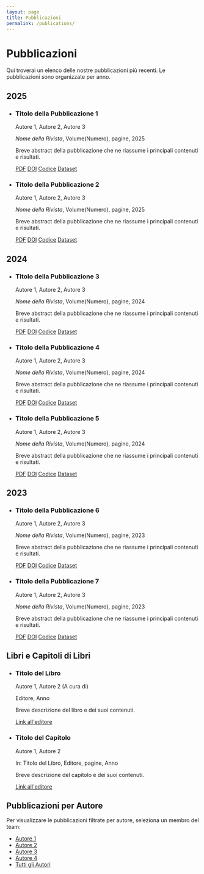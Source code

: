 ```yaml
---
layout: page
title: Pubblicazioni
permalink: /publications/
---
```


# Pubblicazioni

Qui troverai un elenco delle nostre pubblicazioni più recenti. Le pubblicazioni sono organizzate per anno.

## 2025

<ul class="publication-list">
  <li class="publication-item">
    <h3 class="publication-title">Titolo della Pubblicazione 1</h3>
    <p class="publication-meta">Autore 1, Autore 2, Autore 3</p>
    <p class="publication-meta"><em>Nome della Rivista</em>, Volume(Numero), pagine, 2025</p>
    <p class="publication-abstract">Breve abstract della pubblicazione che ne riassume i principali contenuti e risultati.</p>
    <div class="publication-links">
      <a href="#" target="_blank">PDF</a>
      <a href="#" target="_blank">DOI</a>
      <a href="#" target="_blank">Codice</a>
      <a href="#" target="_blank">Dataset</a>
    </div>
  </li>
  
  <li class="publication-item">
    <h3 class="publication-title">Titolo della Pubblicazione 2</h3>
    <p class="publication-meta">Autore 1, Autore 2, Autore 3</p>
    <p class="publication-meta"><em>Nome della Rivista</em>, Volume(Numero), pagine, 2025</p>
    <p class="publication-abstract">Breve abstract della pubblicazione che ne riassume i principali contenuti e risultati.</p>
    <div class="publication-links">
      <a href="#" target="_blank">PDF</a>
      <a href="#" target="_blank">DOI</a>
      <a href="#" target="_blank">Codice</a>
      <a href="#" target="_blank">Dataset</a>
    </div>
  </li>
</ul>

## 2024

<ul class="publication-list">
  <li class="publication-item">
    <h3 class="publication-title">Titolo della Pubblicazione 3</h3>
    <p class="publication-meta">Autore 1, Autore 2, Autore 3</p>
    <p class="publication-meta"><em>Nome della Rivista</em>, Volume(Numero), pagine, 2024</p>
    <p class="publication-abstract">Breve abstract della pubblicazione che ne riassume i principali contenuti e risultati.</p>
    <div class="publication-links">
      <a href="#" target="_blank">PDF</a>
      <a href="#" target="_blank">DOI</a>
      <a href="#" target="_blank">Codice</a>
      <a href="#" target="_blank">Dataset</a>
    </div>
  </li>
  
  <li class="publication-item">
    <h3 class="publication-title">Titolo della Pubblicazione 4</h3>
    <p class="publication-meta">Autore 1, Autore 2, Autore 3</p>
    <p class="publication-meta"><em>Nome della Rivista</em>, Volume(Numero), pagine, 2024</p>
    <p class="publication-abstract">Breve abstract della pubblicazione che ne riassume i principali contenuti e risultati.</p>
    <div class="publication-links">
      <a href="#" target="_blank">PDF</a>
      <a href="#" target="_blank">DOI</a>
      <a href="#" target="_blank">Codice</a>
      <a href="#" target="_blank">Dataset</a>
    </div>
  </li>
  
  <li class="publication-item">
    <h3 class="publication-title">Titolo della Pubblicazione 5</h3>
    <p class="publication-meta">Autore 1, Autore 2, Autore 3</p>
    <p class="publication-meta"><em>Nome della Rivista</em>, Volume(Numero), pagine, 2024</p>
    <p class="publication-abstract">Breve abstract della pubblicazione che ne riassume i principali contenuti e risultati.</p>
    <div class="publication-links">
      <a href="#" target="_blank">PDF</a>
      <a href="#" target="_blank">DOI</a>
      <a href="#" target="_blank">Codice</a>
      <a href="#" target="_blank">Dataset</a>
    </div>
  </li>
</ul>

## 2023

<ul class="publication-list">
  <li class="publication-item">
    <h3 class="publication-title">Titolo della Pubblicazione 6</h3>
    <p class="publication-meta">Autore 1, Autore 2, Autore 3</p>
    <p class="publication-meta"><em>Nome della Rivista</em>, Volume(Numero), pagine, 2023</p>
    <p class="publication-abstract">Breve abstract della pubblicazione che ne riassume i principali contenuti e risultati.</p>
    <div class="publication-links">
      <a href="#" target="_blank">PDF</a>
      <a href="#" target="_blank">DOI</a>
      <a href="#" target="_blank">Codice</a>
      <a href="#" target="_blank">Dataset</a>
    </div>
  </li>
  
  <li class="publication-item">
    <h3 class="publication-title">Titolo della Pubblicazione 7</h3>
    <p class="publication-meta">Autore 1, Autore 2, Autore 3</p>
    <p class="publication-meta"><em>Nome della Rivista</em>, Volume(Numero), pagine, 2023</p>
    <p class="publication-abstract">Breve abstract della pubblicazione che ne riassume i principali contenuti e risultati.</p>
    <div class="publication-links">
      <a href="#" target="_blank">PDF</a>
      <a href="#" target="_blank">DOI</a>
      <a href="#" target="_blank">Codice</a>
      <a href="#" target="_blank">Dataset</a>
    </div>
  </li>
</ul>

## Libri e Capitoli di Libri

<ul class="publication-list">
  <li class="publication-item">
    <h3 class="publication-title">Titolo del Libro</h3>
    <p class="publication-meta">Autore 1, Autore 2 (A cura di)</p>
    <p class="publication-meta">Editore, Anno</p>
    <p class="publication-abstract">Breve descrizione del libro e dei suoi contenuti.</p>
    <div class="publication-links">
      <a href="#" target="_blank">Link all'editore</a>
    </div>
  </li>
  
  <li class="publication-item">
    <h3 class="publication-title">Titolo del Capitolo</h3>
    <p class="publication-meta">Autore 1, Autore 2</p>
    <p class="publication-meta">In: Titolo del Libro, Editore, pagine, Anno</p>
    <p class="publication-abstract">Breve descrizione del capitolo e dei suoi contenuti.</p>
    <div class="publication-links">
      <a href="#" target="_blank">Link all'editore</a>
    </div>
  </li>
</ul>

## Pubblicazioni per Autore

Per visualizzare le pubblicazioni filtrate per autore, seleziona un membro del team:

- [Autore 1](#)
- [Autore 2](#)
- [Autore 3](#)
- [Autore 4](#)
- [Tutti gli Autori](#)
